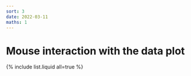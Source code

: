 ```yaml
---
sort: 3
date: 2022-03-11
maths: 1
---
```


# Mouse interaction with the data plot


{% include list.liquid all=true %}
